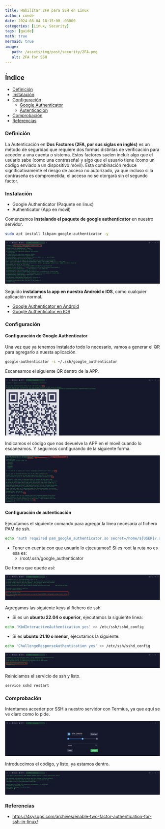 ```yaml
---
title: Habilitar 2FA para SSH en Linux
author: conde
date: 2024-08-04 18:15:00 -03000 
categories: [Linux, Security]
tags: [guide]
math: true
mermaid: true
image: 
   path: /assets/img/post/security/2FA.png
   alt: 2FA for SSH
---
```


## Índice
- [Definición](#definición)
- [Instalación](#instalación)
- [Configuración](#configuración)
    - [Google Authenticator](#configuración-de-google-authenticator)
    - [Autenticación](#configuración-de-autenticación)
- [Comprobación](#comprobación)
- [Referencias](#referencias)

### Definición

La Autenticación en **Dos Factores (2FA, por sus siglas en inglés)** es un método de seguridad que requiere dos formas distintas de verificación para acceder a una cuenta o sistema. Estos factores suelen incluir algo que el usuario sabe (como una contraseña) y algo que el usuario tiene (como un código enviado a un dispositivo móvil). Esta combinación reduce significativamente el riesgo de acceso no autorizado, ya que incluso si la contraseña es comprometida, el acceso no se otorgará sin el segundo factor.

### Instalación

- Google Authenticator (Paquete en linux)
- Authenticator (App en movil)

Comenzamos **instalando el paquete de google authenticator** en nuestro servidor. 

```bash
sudo apt install libpam-google-authenticator -y
```

![PackageInstall](/assets/img/post/security/2FA-Install.png)

Seguido **instalamos la app en nuestra Android o IOS**, como cualquier aplicación normal. 

* [Google Authenticator en Android](https://play.google.com/store/apps/details?id=com.google.android.apps.authenticator2&hl=es&pli=1)
* [Google Authenticator en IOS](https://apps.apple.com/es/app/google-authenticator/id388497605)

### Configuración 

#### Configuración de Google Authenticator

Una vez que ya tenemos instalado todo lo necesario, vamos a generar el QR para agregarlo a nuesta aplicación. 

```bash
google-authenticator -s ~/.ssh/google_authenticator
```

Escaneamos el siguiente QR dentro de la APP. 

![PackageConfig](/assets/img/post/security/2FA-Config_1.png)

Indicamos el código que nos devuelve la APP en el movil cuando lo escaneamos. Y seguimos configurando de la siguiente forma.

![PackageConfig2](/assets/img/post/security/2FA-Config_2.png)


#### Configuración de autenticación
Ejecutamos el siguiente comando para agregar la linea necesaria al fichero PAM de ssh. 

```bash
echo 'auth required pam_google_authenticator.so secret=/home/${USER}/.ssh/google_authenticator nullok' >> /etc/pam.d/sshd
```

* Tener en cuenta con que usuario lo ejecutamos!! Si es root la ruta no es esa es: 
    * /root/.ssh/google_authenticator 

De forma que quede así: 

![PackageConfig3](/assets/img/post/security/2FA-Config_3.png)

Agregamos las siguiente keys al fichero de ssh. 

* Si es un **ubuntu 22.04 o superior**, ejecutamos la siguiente linea: 

```bash
echo 'KbdInteractiveAuthentication yes' >> /etc/ssh/sshd_config 
```

* Si es **ubuntu 21.10 o menor**, ejecutamos la siguiente: 

```bash
echo 'ChallengeResponseAuthentication yes' >> /etc/ssh/sshd_config 
```

![PackageConfig4](/assets/img/post/security/2FA-Config_4.png)

Reiniciamos el servicio de ssh y listo. 

```bash
service sshd restart
```

### Comprobación 
Intentamos acceder por SSH a nuestro servidor con Termius, ya que aquí se ve claro como lo pide. 

![PackageConfig5](/assets/img/post/security/2FA-Config_5.png)

Introduccimos el código, y listo, ya estamos dentro. 

![PackageConfig6](/assets/img/post/security/2FA-Config_6.png)

### Referencias
* https://4sysops.com/archives/enable-two-factor-authentication-for-ssh-in-linux/ 
